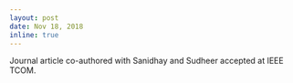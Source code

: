 ```yaml
---
layout: post
date: Nov 18, 2018
inline: true
---
```


Journal article co-authored with Sanidhay and Sudheer accepted at IEEE TCOM.
